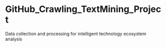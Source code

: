 # GitHub_Crawling_TextMining_Project
 Data collection and processing for intelligent technology ecosystem analysis
